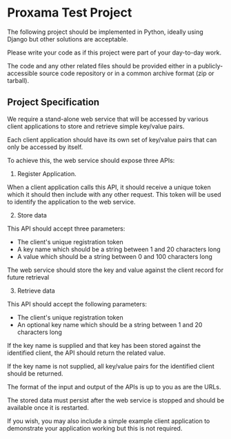 Proxama Test Project
====================

The following project should be implemented in Python, ideally using Django but other solutions are acceptable.

Please write your code as if this project were part of your day-to-day work.

The code and any other related files should be provided either in a publicly-accessible source code repository or in a common archive format (zip or tarball).

Project Specification
---------------------

We require a stand-alone web service that will be accessed by various client applications to store and retrieve simple key/value pairs.

Each client application should have its own set of key/value pairs that can only be accessed by itself.

To achieve this, the web service should expose three APIs:

1. Register Application.

When a client application calls this API, it should receive a unique token which it should then include with any other request. This token will be used to identify the application to the web service.

2. Store data

This API should accept three parameters:

* The client's unique registration token
* A key name which should be a string 	between 1 and 20 characters long
* A value which should be a string between 0 and 100 characters long

The web service should store the key and value against the client record for future retrieval

3. Retrieve data

This API should accept the following parameters:

* The client's unique registration token
* An optional key name which should be a string between 1 and 20 characters long

If the key name is supplied and that key has been stored against the identified client, the API should return the related value.

If the key name is not supplied, all key/value pairs for the identified client should be returned.

The format of the input and output of the APIs is up to you as are the URLs.

The stored data must persist after the web service is stopped and should be available once it is restarted.

If you wish, you may also include a simple example client application to demonstrate your application working but this is not required.
